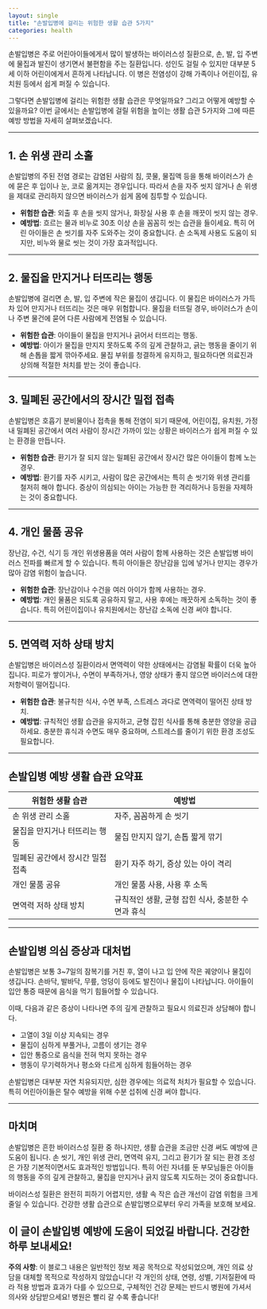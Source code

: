```yaml
---
layout: single
title: "손발입병에 걸리는 위험한 생활 습관 5가지"
categories: health
---
```

손발입병은 주로 어린아이들에게서 많이 발생하는 바이러스성 질환으로, 손, 발, 입 주변에 물집과 발진이 생기면서 불편함을 주는 질환입니다. 성인도 걸릴 수 있지만 대부분 5세 이하 어린이에게서 흔하게 나타납니다. 이 병은 전염성이 강해 가족이나 어린이집, 유치원 등에서 쉽게 퍼질 수 있습니다. 

그렇다면 손발입병에 걸리는 위험한 생활 습관은 무엇일까요? 그리고 어떻게 예방할 수 있을까요? 이번 글에서는 손발입병에 걸릴 위험을 높이는 생활 습관 5가지와 그에 따른 예방 방법을 자세히 살펴보겠습니다. 

---

## 1. 손 위생 관리 소홀

손발입병의 주된 전염 경로는 감염된 사람의 침, 콧물, 물집액 등을 통해 바이러스가 손에 묻은 후 입이나 눈, 코로 옮겨지는 경우입니다. 따라서 손을 자주 씻지 않거나 손 위생을 제대로 관리하지 않으면 바이러스가 쉽게 몸에 침투할 수 있습니다.

- **위험한 습관**: 외출 후 손을 씻지 않거나, 화장실 사용 후 손을 깨끗이 씻지 않는 경우.
- **예방법**: 흐르는 물과 비누로 30초 이상 손을 꼼꼼히 씻는 습관을 들이세요. 특히 어린 아이들은 손 씻기를 자주 도와주는 것이 중요합니다. 손 소독제 사용도 도움이 되지만, 비누와 물로 씻는 것이 가장 효과적입니다.

---

## 2. 물집을 만지거나 터뜨리는 행동

손발입병에 걸리면 손, 발, 입 주변에 작은 물집이 생깁니다. 이 물집은 바이러스가 가득 차 있어 만지거나 터뜨리는 것은 매우 위험합니다. 물집을 터뜨릴 경우, 바이러스가 손이나 주변 물건에 묻어 다른 사람에게 전염될 수 있습니다.

- **위험한 습관**: 아이들이 물집을 만지거나 긁어서 터뜨리는 행동.
- **예방법**: 아이가 물집을 만지지 못하도록 주의 깊게 관찰하고, 긁는 행동을 줄이기 위해 손톱을 짧게 깎아주세요. 물집 부위를 청결하게 유지하고, 필요하다면 의료진과 상의해 적절한 처치를 받는 것이 좋습니다.

---

## 3. 밀폐된 공간에서의 장시간 밀접 접촉

손발입병은 호흡기 분비물이나 접촉을 통해 전염이 되기 때문에, 어린이집, 유치원, 가정 내 밀폐된 공간에서 여러 사람이 장시간 가까이 있는 상황은 바이러스가 쉽게 퍼질 수 있는 환경을 만듭니다.

- **위험한 습관**: 환기가 잘 되지 않는 밀폐된 공간에서 장시간 많은 아이들이 함께 노는 경우.
- **예방법**: 환기를 자주 시키고, 사람이 많은 공간에서는 특히 손 씻기와 위생 관리를 철저히 해야 합니다. 증상이 의심되는 아이는 가능한 한 격리하거나 등원을 자제하는 것이 중요합니다.

---

## 4. 개인 물품 공유

장난감, 수건, 식기 등 개인 위생용품을 여러 사람이 함께 사용하는 것은 손발입병 바이러스 전파를 빠르게 할 수 있습니다. 특히 아이들은 장난감을 입에 넣거나 만지는 경우가 많아 감염 위험이 높습니다.

- **위험한 습관**: 장난감이나 수건을 여러 아이가 함께 사용하는 경우.
- **예방법**: 개인 물품은 되도록 공유하지 말고, 사용 후에는 깨끗하게 소독하는 것이 좋습니다. 특히 어린이집이나 유치원에서는 장난감 소독에 신경 써야 합니다.

---

## 5. 면역력 저하 상태 방치

손발입병은 바이러스성 질환이라서 면역력이 약한 상태에서는 감염될 확률이 더욱 높아집니다. 피로가 쌓이거나, 수면이 부족하거나, 영양 상태가 좋지 않으면 바이러스에 대한 저항력이 떨어집니다.

- **위험한 습관**: 불규칙한 식사, 수면 부족, 스트레스 과다로 면역력이 떨어진 상태 방치.
- **예방법**: 규칙적인 생활 습관을 유지하고, 균형 잡힌 식사를 통해 충분한 영양을 공급하세요. 충분한 휴식과 수면도 매우 중요하며, 스트레스를 줄이기 위한 환경 조성도 필요합니다.

---

## 손발입병 예방 생활 습관 요약표

| 위험한 생활 습관                | 예방법                                         |
|---------------------------|--------------------------------------------|
| 손 위생 관리 소홀               | 자주, 꼼꼼하게 손 씻기                             |
| 물집을 만지거나 터뜨리는 행동      | 물집 만지지 않기, 손톱 짧게 깎기                       |
| 밀폐된 공간에서 장시간 밀접 접촉  | 환기 자주 하기, 증상 있는 아이 격리                     |
| 개인 물품 공유                  | 개인 물품 사용, 사용 후 소독                            |
| 면역력 저하 상태 방치            | 규칙적인 생활, 균형 잡힌 식사, 충분한 수면과 휴식           |

---

## 손발입병 의심 증상과 대처법

손발입병은 보통 3~7일의 잠복기를 거친 후, 열이 나고 입 안에 작은 궤양이나 물집이 생깁니다. 손바닥, 발바닥, 무릎, 엉덩이 등에도 발진이나 물집이 나타납니다. 아이들이 입안 통증 때문에 음식을 먹기 힘들어할 수 있습니다.

이때, 다음과 같은 증상이 나타나면 주의 깊게 관찰하고 필요시 의료진과 상담해야 합니다.

- 고열이 3일 이상 지속되는 경우
- 물집이 심하게 부풀거나, 고름이 생기는 경우
- 입안 통증으로 음식을 전혀 먹지 못하는 경우
- 행동이 무기력하거나 평소와 다르게 심하게 힘들어하는 경우

손발입병은 대부분 자연 치유되지만, 심한 경우에는 의료적 처치가 필요할 수 있습니다. 특히 어린아이들은 탈수 예방을 위해 수분 섭취에 신경 써야 합니다.

---

## 마치며

손발입병은 흔한 바이러스성 질환 중 하나지만, 생활 습관을 조금만 신경 써도 예방에 큰 도움이 됩니다. 손 씻기, 개인 위생 관리, 면역력 유지, 그리고 환기가 잘 되는 환경 조성은 가장 기본적이면서도 효과적인 방법입니다. 특히 어린 자녀를 둔 부모님들은 아이들의 행동을 주의 깊게 관찰하고, 물집을 만지거나 긁지 않도록 지도하는 것이 중요합니다.

바이러스성 질환은 완전히 피하기 어렵지만, 생활 속 작은 습관 개선이 감염 위험을 크게 줄일 수 있습니다. 건강한 생활 습관으로 손발입병으로부터 우리 가족을 보호해 보세요. 

이 글이 손발입병 예방에 도움이 되었길 바랍니다. 건강한 하루 보내세요!
---

**주의 사항**: 이 블로그 내용은 일반적인 정보 제공 목적으로 작성되었으며, 개인 의료 상담을 대체할 목적으로 작성하지 않았습니다! 각 개인의 상태, 연령, 성별, 기저질환에 따라 적용 방법과 효과가 다를 수 있으므로, 구체적인 건강 문제는 반드시 병원에 가셔서 의사와 상담받으세요! 병원은 빨리 갈 수록 좋습니다!
